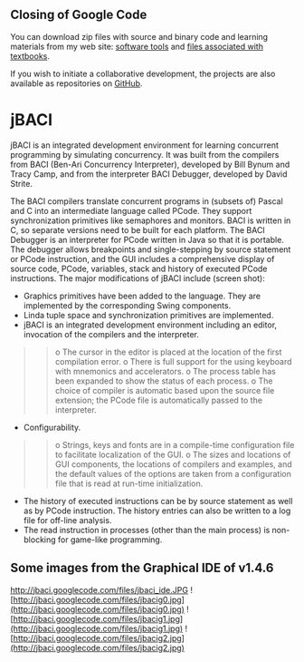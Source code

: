 ## Closing of Google Code ##
You can download zip files with source and binary code and learning materials from
my web site: [software tools](http://www.weizmann.ac.il/sci-tea/benari/software/index.html)
and [files associated with textbooks](http://www.weizmann.ac.il/sci-tea/benari/books/index.html).

If you wish to initiate a collaborative development, the projects are also available as repositories on [GitHub](https://github.com/motib?tab=repositories).

# jBACI #
jBACI is an integrated development environment for learning concurrent programming by simulating concurrency. It was built from the compilers from BACI (Ben-Ari Concurrency Interpreter), developed by Bill Bynum and Tracy Camp, and from the interpreter BACI Debugger, developed by David Strite.

The BACI compilers translate concurrent programs in (subsets of) Pascal and C into an intermediate language called PCode. They support synchronization primitives like semaphores and monitors. BACI is written in C, so separate versions need to be built for each platform. The BACI Debugger is an interpreter for PCode written in Java so that it is portable. The debugger allows breakpoints and single-stepping by source statement or PCode instruction, and the GUI includes a comprehensive display of source code, PCode, variables, stack and history of executed PCode instructions. The major modifications of jBACI include (screen shot):

  * Graphics primitives have been added to the language. They are implemented by the corresponding Swing components.
  * Linda tuple space and synchronization primitives are implemented.
  * jBACI is an integrated development environment including an editor, invocation of the compilers and the interpreter.
> > o The cursor in the editor is placed at the location of the first compilation error.
> > o There is full support for the using keyboard with mnemonics and accelerators.
> > o The process table has been expanded to show the status of each process.
> > o The choice of compiler is automatic based upon the source file extension; the PCode file is automatically passed to the interpreter.
  * Configurability.
> > o Strings, keys and fonts are in a compile-time configuration file to facilitate localization of the GUI.
> > o The sizes and locations of GUI components, the locations of compilers and examples, and the default values of the options are taken from a configuration file that is read at run-time initialization.
  * The history of executed instructions can be by source statement as well as by PCode instruction. The history entries can also be written to a log file for off-line analysis.
  * The read instruction in processes (other than the main process) is non-blocking for game-like programming.

## Some images from the Graphical IDE of v1.4.6 ##
http://jbaci.googlecode.com/files/jbaci_ide.JPG
![http://jbaci.googlecode.com/files/jbacig0.jpg](http://jbaci.googlecode.com/files/jbacig0.jpg)
![http://jbaci.googlecode.com/files/jbacig1.jpg](http://jbaci.googlecode.com/files/jbacig1.jpg)
![http://jbaci.googlecode.com/files/jbacig2.jpg](http://jbaci.googlecode.com/files/jbacig2.jpg)




